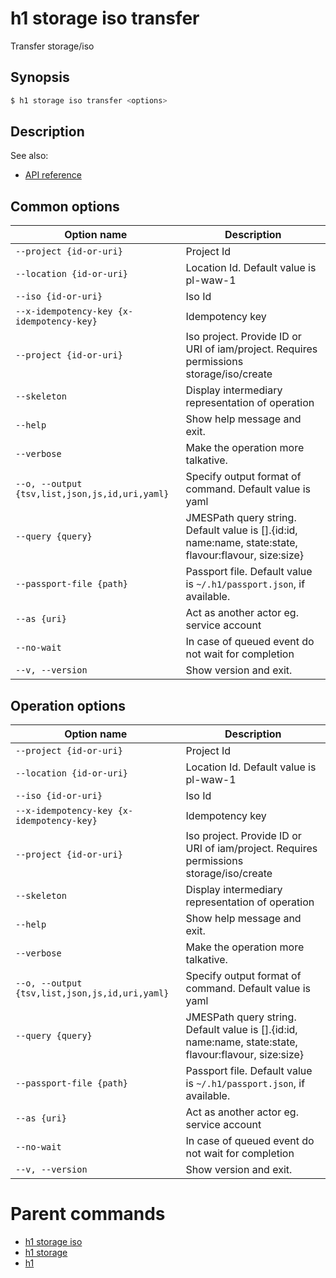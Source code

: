 
# h1 storage iso transfer

Transfer storage/iso

## Synopsis

```bash
$ h1 storage iso transfer <options>
```

## Description

See also:

* [API reference](https://api.hyperone.com/v2/docs#operation/storage_project_iso_transfer)

## Common options

| Option name                                        | Description                                                                                               |
| -------------------------------------------------- | --------------------------------------------------------------------------------------------------------- |
| ```--project {id-or-uri}```                        | Project Id                                                                                                |
| ```--location {id-or-uri}```                       | Location Id. Default value is pl-waw-1                                                                    |
| ```--iso {id-or-uri}```                            | Iso Id                                                                                                    |
| ```--x-idempotency-key {x-idempotency-key}```      | Idempotency key                                                                                           |
| ```--project {id-or-uri}```                        | Iso project. Provide ID or URI of iam/project. Requires permissions storage/iso/create                    |
| ```--skeleton```                                   | Display intermediary representation of operation                                                          |
| ```--help```                                       | Show help message and exit.                                                                               |
| ```--verbose```                                    | Make the operation more talkative.                                                                        |
| ```--o, --output {tsv,list,json,js,id,uri,yaml}``` | Specify output format of command. Default value is yaml                                                   |
| ```--query {query}```                              | JMESPath query string. Default value is [].\{id:id, name:name, state:state, flavour:flavour, size:size\}  |
| ```--passport-file {path}```                       | Passport file. Default value is ```~/.h1/passport.json```, if available.                                  |
| ```--as {uri}```                                   | Act as another actor eg. service account                                                                  |
| ```--no-wait```                                    | In case of queued event do not wait for completion                                                        |
| ```--v, --version```                               | Show version and exit.                                                                                    |

## Operation options

| Option name                                        | Description                                                                                               |
| -------------------------------------------------- | --------------------------------------------------------------------------------------------------------- |
| ```--project {id-or-uri}```                        | Project Id                                                                                                |
| ```--location {id-or-uri}```                       | Location Id. Default value is pl-waw-1                                                                    |
| ```--iso {id-or-uri}```                            | Iso Id                                                                                                    |
| ```--x-idempotency-key {x-idempotency-key}```      | Idempotency key                                                                                           |
| ```--project {id-or-uri}```                        | Iso project. Provide ID or URI of iam/project. Requires permissions storage/iso/create                    |
| ```--skeleton```                                   | Display intermediary representation of operation                                                          |
| ```--help```                                       | Show help message and exit.                                                                               |
| ```--verbose```                                    | Make the operation more talkative.                                                                        |
| ```--o, --output {tsv,list,json,js,id,uri,yaml}``` | Specify output format of command. Default value is yaml                                                   |
| ```--query {query}```                              | JMESPath query string. Default value is [].\{id:id, name:name, state:state, flavour:flavour, size:size\}  |
| ```--passport-file {path}```                       | Passport file. Default value is ```~/.h1/passport.json```, if available.                                  |
| ```--as {uri}```                                   | Act as another actor eg. service account                                                                  |
| ```--no-wait```                                    | In case of queued event do not wait for completion                                                        |
| ```--v, --version```                               | Show version and exit.                                                                                    |

# Parent commands

* [h1 storage iso](./../README.md)
* [h1 storage](./../../README.md)
* [h1](./../../../README.md)
